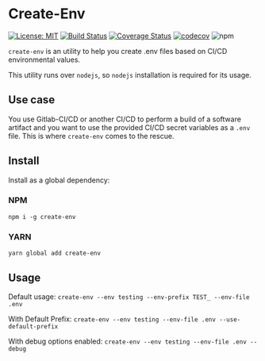# Create-Env
[![License: MIT](https://img.shields.io/badge/License-MIT-brightgreen.svg)](https://opensource.org/licenses/MIT)  [![Build Status](https://travis-ci.org/BlackBoxVision/create-env.svg?branch=master)](https://travis-ci.org/BlackBoxVision/create-env) [![Coverage Status](https://coveralls.io/repos/github/BlackBoxVision/create-env/badge.svg?branch=master)](https://coveralls.io/github/BlackBoxVision/create-env?branch=master) [![codecov](https://codecov.io/gh/BlackBoxVision/create-env/branch/master/graph/badge.svg)](https://codecov.io/gh/BlackBoxVision/create-env) 
![npm](https://img.shields.io/npm/dm/create-env.svg)


`create-env` is an utility to help you create .env files based on CI/CD environmental values. 

This utility runs over `nodejs`, so `nodejs` installation is required for its usage.

## Use case

You use Gitlab-CI/CD or another CI/CD to perform a build of a software artifact and you want to use the provided CI/CD secret variables as a `.env` file. This is where `create-env` comes to the rescue. 

## Install 

Install as a global dependency: 

### NPM

`npm i -g create-env`

### YARN

`yarn global add create-env`

## Usage

Default usage: 
`create-env --env testing --env-prefix TEST_ --env-file .env`

With Default Prefix:
`create-env --env testing --env-file .env --use-default-prefix`

With debug options enabled:
`create-env --env testing --env-file .env --debug`
